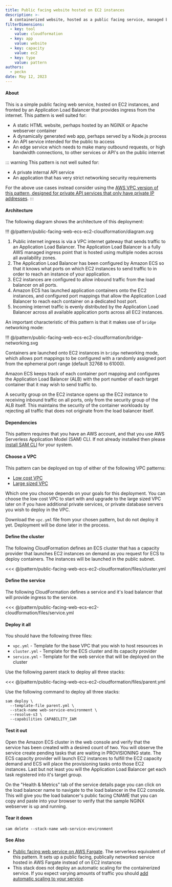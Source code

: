 ```yaml
---
title: Public facing website hosted on EC2 instances
description: >-
  A containerized website, hosted as a public facing service, managed by EC2, hosted on EC2 capacity.
filterDimensions:
  - key: tool
    value: cloudformation
  - key: app
    value: website
  - key: capacity
    value: ec2
  - key: type
    value: pattern
authors:
  - peckn
date: May 12, 2023
---
```


#### About

This is a simple public facing web service, hosted on EC2 instances, and fronted by an Application Load Balancer that provides ingress from the internet. This pattern is well suited for:

- A static HTML website, perhaps hosted by an NGINX or Apache webserver container
- A dynamically generated web app, perhaps served by a Node.js process
- An API service intended for the public to access
- An edge service which needs to make many outbound requests, or high bandwidth connections, to other services or API's on the public internet

::: warning
This pattern is not well suited for:

- A private internal API service
- An application that has very strict networking security requirements

For the above use cases instead consider using the [AWS VPC version of this pattern, designed for private API services that only have private IP addresses](public-facing-api-ecs-ec2-cloudformation).
:::

#### Architecture

The following diagram shows the architecture of this deployment:

!!! @/pattern/public-facing-web-ecs-ec2-cloudformation/diagram.svg

1. Public internet ingress is via a VPC internet gateway that sends traffic to an Application Load Balancer. The Application Load Balancer is a fully AWS managed ingress point that is hosted using multiple nodes across all availability zones.
2. The Application Load Balancer has been configured by Amazon ECS so that it knows what ports on which EC2 instances to send traffic to in order to reach an instance of your application.
3. EC2 instances are configured to allow inbound traffic from the load balancer on all ports.
4. Amazon ECS has launched application containers onto the EC2 instances, and configured port mappings that allow the Application Load Balancer to reach each container on a dedicated host port.
5. Incoming internet traffic is evenly distributed by the Application Load Balancer across all available application ports across all EC2 instances.

An important characteristic of this pattern is that it makes use of `bridge` networking mode:

!!! @/pattern/public-facing-web-ecs-ec2-cloudformation/bridge-networking.svg

Containers are launched onto EC2 instances in `bridge` networking mode, which allows port mappings to be configured with a randomly assigned port from the ephemeral port range (default 32768 to 61000).

Amazon ECS keeps track of each container port mapping and configures the Application Load Balancer (ALB) with the port number of each target container that it may wish to send traffic to.

A security group on the EC2 instance opens up the EC2 instance to receiving inbound traffic on all ports, only from the security group of the ALB itself. This maintains the security of the container workloads by rejecting all traffic that does not originate from the load balancer itself.

#### Dependencies

This pattern requires that you have an AWS account, and that you use AWS Serverless Application Model (SAM) CLI. If not already installed then please [install SAM CLI](https://docs.aws.amazon.com/serverless-application-model/latest/developerguide/install-sam-cli.html) for your system.

#### Choose a VPC

This pattern can be deployed on top of either of the following VPC patterns:

- [Low cost VPC](/low-cost-vpc-amazon-ecs-cluster)
- [Large sized VPC](/large-vpc-for-amazon-ecs-cluster)

Which one you choose depends on your goals for this deployment. You can choose the low cost VPC to start with and upgrade to the large sized VPC later on if you have additional private services, or private database servers you wish to deploy in the VPC.

Download the `vpc.yml` file from your chosen pattern, but do not deploy it yet. Deployment will be done later in the process.

#### Define the cluster

The following CloudFormation defines an ECS cluster that has a capacity provider that launches EC2 instances on demand as you request for ECS to deploy containers. The instances will be launched in the public subnet.

<<< @/pattern/public-facing-web-ecs-ec2-cloudformation/files/cluster.yml

#### Define the service

The following CloudFormation defines a service and it's load balancer that will provide ingress to the service.

<<< @/pattern/public-facing-web-ecs-ec2-cloudformation/files/service.yml

#### Deploy it all

You should have the following three files:

- `vpc.yml` - Template for the base VPC that you wish to host resources in
- `cluster.yml` - Template for the ECS cluster and its capacity provider
- `service.yml` - Template for the web service that will be deployed on the cluster

Use the following parent stack to deploy all three stacks:

<<< @/pattern/public-facing-web-ecs-ec2-cloudformation/files/parent.yml

Use the following command to deploy all three stacks:

```shell
sam deploy \
  --template-file parent.yml \
  --stack-name web-service-environment \
  --resolve-s3 \
  --capabilities CAPABILITY_IAM
```

#### Test it out

Open the Amazon ECS cluster in the web console and verify that the service has been created with a desired count of two. You will observe the service create pending tasks that are waiting in PROVISIONING state. The ECS capacity provider will launch EC2 instances to fulfill the EC2 capacity demand and ECS will place the provisioning tasks onto those EC2 instances. Last but not least you will the Application Load Balancer get each task registered into it's target group.

On the "Health & Metrics" tab of the service details page you can click on the load balancer name to navigate to the load balancer in the EC2 console. This will give you the load balancer's public facing CNAME that you can copy and paste into your browser to verify that the sample NGINX webserver is up and running.

#### Tear it down

```shell
sam delete --stack-name web-service-environment
```

#### See Also

- [Public facing web service on AWS Fargate](/public-facing-web-ecs-fargate-cloudformation). The serverless equivalent of this pattern. It sets up a public facing, publically networked service hosted in AWS Fargate instead of on EC2 instances
- This stack does not deploy an automatic scaling for the containerized service. If you expect varying amounts of traffic you should [add automatic scaling to your service](/scale-ecs-service-cloudformation).